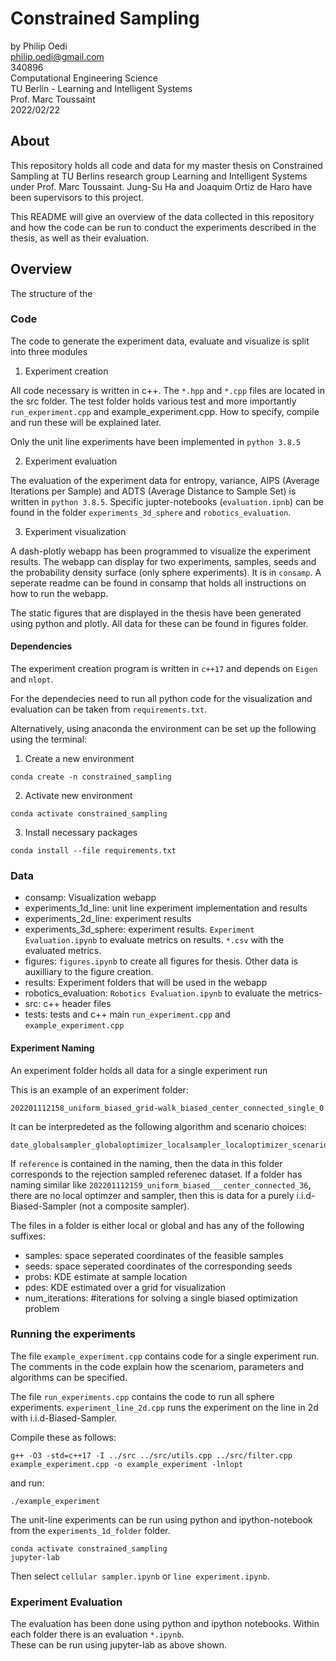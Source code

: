 # Constrained Sampling

by Philip Oedi  
philip.oedi@gmail.com  
340896  
Computational Engineering Science  
TU Berlin - Learning and Intelligent Systems  
Prof. Marc Toussaint  
2022/02/22  


## About

This repository holds all code and data for my master thesis on Constrained Sampling at TU Berlins research group Learning and Intelligent Systems under Prof. Marc Toussaint. Jung-Su Ha and Joaquim Ortiz de Haro have been supervisors to this project.  

This README will give an overview of the data collected in this repository and how the code can be run to conduct the experiments described in the thesis, as  well as their evaluation.

## Overview

The structure of the 

### Code

The code to generate the experiment data, evaluate and visualize is split into three modules

1. Experiment creation

All code necessary is written in c++. The `*.hpp` and `*.cpp` files are located in the src folder. The test folder holds various test and more importantly `run_experiment.cpp` and example_experiment.cpp. How to specify, compile and run these will be explained later.  

Only the unit line experiments have been implemented in `python 3.8.5`

2. Experiment evaluation

The evaluation of the experiment data for entropy, variance, AIPS (Average Iterations per Sample) and ADTS (Average Distance to Sample Set) is written in `python 3.8.5`.
Specific jupter-notebooks (`evaluation.ipnb`) can be found in the folder `experiments_3d_sphere` and `robotics_evaluation`.


3. Experiment visualization

A dash-plotly webapp has been programmed to visualize the experiment results. The webapp can display for two experiments, samples, seeds and the probability density surface (only sphere experiments).
It is in `consamp`. A seperate readme can be found in consamp that holds all instructions on how to run the webapp.  

The static figures that are displayed in the thesis have been generated using python and plotly. All data for these can be found in figures folder.


#### Dependencies

The experiment creation program is written in `c++17` and depends on `Eigen` and `nlopt`.  

For the dependecies need to run all python code for the visualization and evaluation can be taken from `requirements.txt`.  

Alternatively, using anaconda the environment can be set up the following using the terminal:  

1. Create a new environment

```
conda create -n constrained_sampling
```

2. Activate new environment

```
conda activate constrained_sampling
```

3. Install necessary packages

```
conda install --file requirements.txt
``` 


### Data

* consamp: Visualization webapp
* experiments_1d_line: unit line experiment implementation and results
* experiments_2d_line: experiment results
* experiments_3d_sphere: experiment results. `Experiment Evaluation.ipynb` to evaluate metrics on results. `*.csv` with the evaluated metrics.
* figures: `figures.ipynb` to create all figures for thesis. Other data is auxilliary to the figure creation. 
* results: Experiment folders that will be used in the webapp
* robotics_evaluation: `Robotics Evaluation.ipynb` to evaluate the metrics-
* src: c++ header files 
* tests: tests and c++ main `run_experiment.cpp` and `example_experiment.cpp` 

#### Experiment Naming

An experiment folder holds all data for a single experiment run

This is an example of an experiment folder:

```
202201112158_uniform_biased_grid-walk_biased_center_connected_single_0
```

It can be interpredeted as the following algorithm and scenario choices:

```
date_globalsampler_globaloptimizer_localsampler_localoptimizer_scenario_description_#samplingrun
```

If `reference` is contained in the naming, then the data in this folder corresponds to the rejection sampled referenec dataset. If a folder has naming similar like `202201112159_uniform_biased___center_connected_36`, there are no local optimzer and sampler, then this is data for a purely i.i.d-Biased-Sampler (not a composite sampler).


The files in a folder is either local or global and has any of the following suffixes:

* samples: space seperated coordinates of the feasible samples
* seeds: space seperated coordinates of the corresponding seeds
* probs: KDE estimate at sample location
* pdes: KDE estimated over a grid for visualization
* num_iterations: #iterations for solving a single biased optimization problem


### Running the experiments

The file `example_experiment.cpp` contains code for a single experiment run. The comments in the code explain how the scenariom, parameters and algorithms can be specified.

The file `run_experiments.cpp` contains the code to run all sphere experiments. `experiment_line_2d.cpp` runs the experiment on the line in 2d with i.i.d-Biased-Sampler.



Compile these as follows:

```
g++ -O3 -std=c++17 -I ../src ../src/utils.cpp ../src/filter.cpp example_experiment.cpp -o example_experiment -lnlopt
```

and run:

```
./example_experiment
```

The unit-line experiments can be run using python and ipython-notebook from the `experiments_1d_folder` folder.

```
conda activate constrained_sampling
jupyter-lab
```

Then select `cellular sampler.ipynb` or `line experiment.ipynb`.

### Experiment Evaluation

The evaluation has been done using python and ipython notebooks. Within each folder there is an evaluation `*.ipynb`.  
These can be run using jupyter-lab as above shown.






